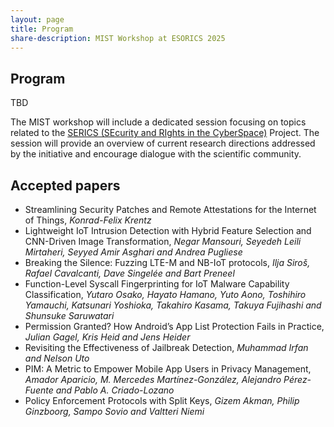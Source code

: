 ```yaml
---
layout: page
title: Program
share-description: MIST Workshop at ESORICS 2025
---
```


## Program
TBD

The MIST workshop will include a dedicated session focusing on topics related to the <a href="https://serics.eu/">SERICS (SEcurity and RIghts in the CyberSpace)</a> Project. The session will provide an overview of current research directions addressed by the initiative and encourage dialogue with the scientific community.

## Accepted papers
- Streamlining Security Patches and Remote Attestations for the Internet of Things, _Konrad-Felix Krentz_
- Lightweight IoT Intrusion Detection with Hybrid Feature Selection and CNN-Driven Image Transformation, _Negar Mansouri, Seyedeh Leili Mirtaheri, Seyyed Amir Asghari and Andrea Pugliese_
- Breaking the Silence: Fuzzing LTE-M and NB-IoT protocols, _Ilja Siroš, Rafael Cavalcanti, Dave Singelée and Bart Preneel_
- Function-Level Syscall Fingerprinting for IoT Malware Capability Classification, _Yutaro Osako, Hayato Hamano, Yuto Aono, Toshihiro Yamauchi, Katsunari Yoshioka, Takahiro Kasama, Takuya Fujihashi and Shunsuke Saruwatari_
- Permission Granted? How Android’s App List Protection Fails in Practice, _Julian Gagel, Kris Heid and Jens Heider_
- Revisiting the Effectiveness of Jailbreak Detection, _Muhammad Irfan and Nelson Uto_
- PIM: A Metric to Empower Mobile App Users in Privacy Management, _Amador Aparicio, M. Mercedes Martínez-González, Alejandro Pérez-Fuente and Pablo A. Criado-Lozano_
- Policy Enforcement Protocols with Split Keys, _Gizem Akman, Philip Ginzboorg, Sampo Sovio and Valtteri Niemi_
